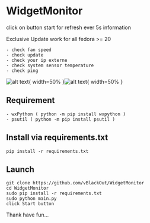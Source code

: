 # WidgetMonitor  
  
click on button start for refresh ever 5s information 

Exclusive Update work for all fedora >= 20  

```
- check fan speed
- check update
- check your ip externe
- check system sensor temperature
- check ping
  ```
  
![alt text](https://www.cuby-hebergs.com/dl/images/github/WidgetMonitor/main3.png){ width=50% }![alt text](https://www.cuby-hebergs.com/dl/images/github/WidgetMonitor/mains3_update.png){ width=50% }


## Requirement  
```
- wxPython ( python -m pip install wxpython )
- psutil ( python -m pip install psutil )

```
## Install via requirements.txt
```
pip install -r requirements.txt
```


## Launch 
```
git clone https://github.com/vBlackOut/WidgetMonitor
cd WidgetMonitor
sudo pip install -r requirements.txt
sudo python main.py
click Start button
```

Thank have fun...
